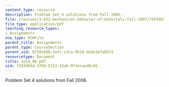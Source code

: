 ```yaml
---
content_type: resource
description: Problem Set 4 solutions from Fall 2006.
file: /courses/3-032-mechanical-behavior-of-materials-fall-2007/f293965d3f88571343ab973ecaad6c65_sol4_06.pdf
file_type: application/pdf
learning_resource_types:
- Assignments
ocw_type: OCWFile
parent_title: Assignments
parent_type: CourseSection
parent_uid: 6f50cb68-3afc-c3ca-9510-da3e16fa057d
resourcetype: Document
title: sol4_06.pdf
uid: f293965d-3f88-5713-43ab-973ecaad6c65
---
```

Problem Set 4 solutions from Fall 2006.

